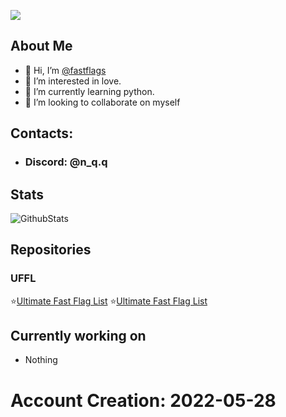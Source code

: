 ![](https://komarev.com/ghpvc/?username=fastflags&color=ff69b4)
## About Me
- 👋 Hi, I’m [@fastflags](https://github.com/fastflags)
- 👀 I’m interested in love.
- 🌱 I’m currently learning python.
- 💞️ I’m looking to collaborate on myself
## Contacts:
- ### Discord: @n_q.q
## Stats
![GithubStats](https://github-readme-stats.vercel.app/api?username=fastflags&show_icons=true&theme=dark)

## Repositories
### UFFL
⭐[Ultimate Fast Flag List](https://github.com/fastflags/UFFL)
⭐[Ultimate Fast Flag List](https://rentry.org/uffl)

## Currently working on
* Nothing

# Account Creation: 2022-05-28
